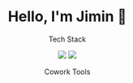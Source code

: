 
<div align="center">
  <h1>Hello, I'm Jimin 👋</h1>

  <p>Tech Stack</p>
  <img src="https://img.shields.io/badge/React-61DAFB?style=flat-square&logo=React&logoColor=white" />
  <img src="https://img.shields.io/badge/HTML-E34F26?style=flat-square&logo=HTML5&logoColor=white" />

  Cowork Tools
</div>

